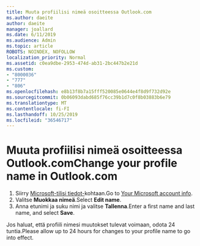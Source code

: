 ```yaml
---
title: Muuta profiilisi nimeä osoitteessa Outlook.com
ms.author: daeite
author: daeite
manager: joallard
ms.date: 6/11/2019
ms.audience: Admin
ms.topic: article
ROBOTS: NOINDEX, NOFOLLOW
localization_priority: Normal
ms.assetid: c0ea9dbe-2953-474d-ab31-2bc447b2e21d
ms.custom:
- "8000036"
- "777"
- "806"
ms.openlocfilehash: e8b13f8b7a15fff520085e0644e4f8d9f732d92e
ms.sourcegitcommit: 0b06093dabd685f76cc39b1d7c0f8b03883b6e79
ms.translationtype: MT
ms.contentlocale: fi-FI
ms.lasthandoff: 10/25/2019
ms.locfileid: "36546717"
---
```

# <a name="change-your-profile-name-in-outlookcom"></a><span data-ttu-id="094d0-102">Muuta profiilisi nimeä osoitteessa Outlook.com</span><span class="sxs-lookup"><span data-stu-id="094d0-102">Change your profile name in Outlook.com</span></span>

1. <span data-ttu-id="094d0-103">Siirry [Microsoft-tilisi tiedot-](https://go.microsoft.com/fwlink/p/?linkid=860841)kohtaan.</span><span class="sxs-lookup"><span data-stu-id="094d0-103">Go to [Your Microsoft account info](https://go.microsoft.com/fwlink/p/?linkid=860841).</span></span>
2. <span data-ttu-id="094d0-104">Valitse **Muokkaa nimeä**.</span><span class="sxs-lookup"><span data-stu-id="094d0-104">Select **Edit name**.</span></span>
3. <span data-ttu-id="094d0-105">Anna etunimi ja suku nimi ja valitse **Tallenna**.</span><span class="sxs-lookup"><span data-stu-id="094d0-105">Enter a first name and last name, and select **Save**.</span></span>

<span data-ttu-id="094d0-106">Jos haluat, että profiili nimesi muutokset tulevat voimaan, odota 24 tuntia.</span><span class="sxs-lookup"><span data-stu-id="094d0-106">Please allow up to 24 hours for changes to your profile name to go into effect.</span></span>
